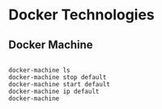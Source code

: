 # Docker Technologies

## Docker Machine

```shell

docker-machine ls
docker-machine stop default
docker-machine start default
docker-machine ip default
docker-machine 

```

